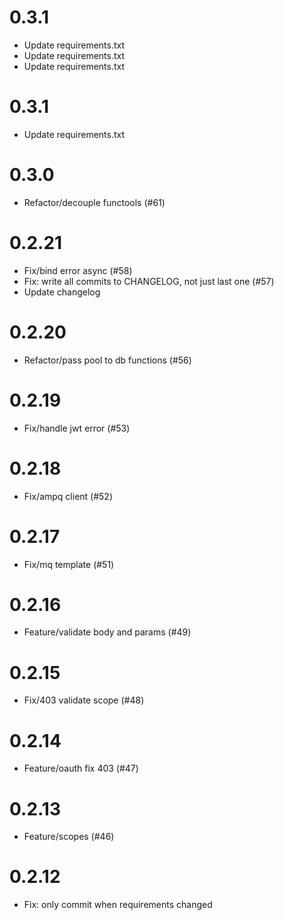 # 0.3.1

- Update requirements.txt
- Update requirements.txt
- Update requirements.txt

# 0.3.1

- Update requirements.txt

# 0.3.0

- Refactor/decouple functools (#61)

# 0.2.21

- Fix/bind error async (#58)
- Fix: write all commits to CHANGELOG, not just last one (#57)
- Update changelog

# 0.2.20

- Refactor/pass pool to db functions (#56)

# 0.2.19

- Fix/handle jwt error (#53)

# 0.2.18

- Fix/ampq client (#52)

# 0.2.17

- Fix/mq template (#51)

# 0.2.16

- Feature/validate body and params (#49)

# 0.2.15

- Fix/403 validate scope (#48)

# 0.2.14

- Feature/oauth fix 403 (#47)

# 0.2.13

- Feature/scopes (#46)

# 0.2.12

- Fix: only commit when requirements changed
